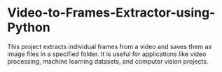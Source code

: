 # Video-to-Frames-Extractor-using-Python
This project extracts individual frames from a video and saves them as image files in a specified folder. It is useful for applications like video processing, machine learning datasets, and computer vision projects.
